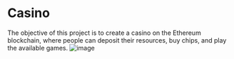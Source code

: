 # Casino

The objective of this project is to create a casino on the Ethereum blockchain, where people can deposit their resources, buy chips, and play the available games.
![image](https://user-images.githubusercontent.com/101097089/163240169-06c674fd-45f1-4827-b64b-189b1a0bfdae.png)
